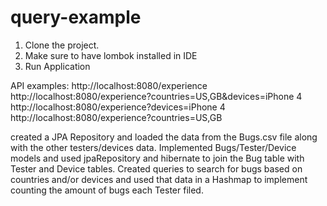 # query-example
1. Clone the project.
2. Make sure to have lombok installed in IDE
3. Run Application

API examples:
http://localhost:8080/experience
http://localhost:8080/experience?countries=US,GB&devices=iPhone 4
http://localhost:8080/experience?devices=iPhone 4
http://localhost:8080/experience?countries=US,GB

created a JPA Repository and loaded the data from the Bugs.csv file along with the other testers/devices data. Implemented Bugs/Tester/Device models and used jpaRepository and hibernate to join the Bug table with Tester and Device tables. Created queries to search for bugs based on countries and/or devices and used that data in a Hashmap to implement counting the amount of bugs each Tester filed.
